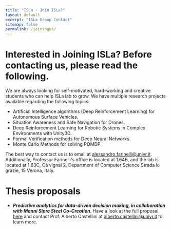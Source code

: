 ```yaml
---
title: "ISLa - Join ISLa?"
layout: default
excerpt: "ISLa Group Contact"
sitemap: false
permalink: /joiningus/
---
```


# Interested in Joining ISLa? Before contacting us, please read the following.

We are always looking for self-motivated, hard-working and creative students who can help ISLa lab to grow.
We have multiple research projects available regarding the following topics:

* Artificial Intelligence algorithms (Deep Reinforcement Learning) for Autonomous Surface Vehicles.
* Situation Awareness and Safe Navigation for Drones.
* Deep Reinforcement Learning for Robotic Systems in Complex Environments with Unity3D.
* Formal Verification methods for Deep Neural Networks.
* Monte Carlo Methods for solving POMDP

The best way to contact us is to email at [alessandro.farinelli@univr.it](mailto:alessandro.farinelli@univr.it). Additionally, Professor Farinelli's office is located at 1.64B, and the lab is located at 1.63C, Cà vignal 2, Department of Computer Science Strada le grazie, 15 Verona, Italy.


# Thesis proposals
* ***Predictive analytics for data-driven decision making, in collaboration with Manni Sipre Steel Co-Creation***.
  Have a look at the full proposal [here](https://Isla-lab.github.io/docs/manni_sipre_thesis.pdf) and contact Prof. Alberto Castellini at [alberto.castellini@univr.it](mailto:alberto.castellini@univr.it) to learn more.

